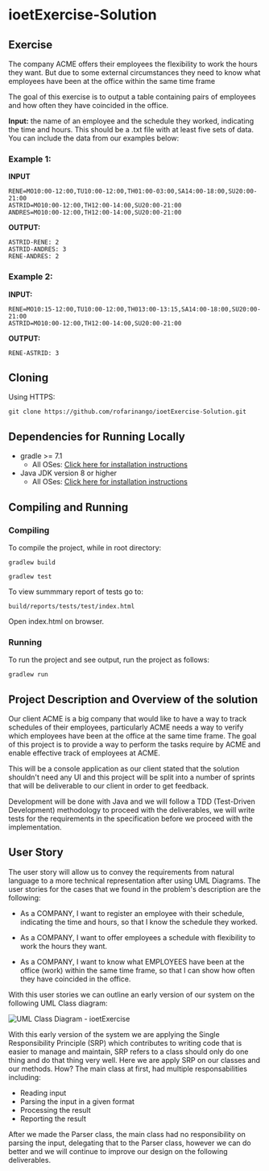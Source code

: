 # ioetExercise-Solution

## Exercise

The company ACME offers their employees the flexibility to work the hours they want. But due to some external circumstances they need to know what employees have been at the office within the same time frame

The goal of this exercise is to output a table containing pairs of employees and how often they have coincided in the office.

**Input:** the name of an employee and the schedule they worked, indicating the time and hours. This should be a .txt file with at least five sets of data. You can include the data from our examples below:

### Example 1:

**INPUT**
```
RENE=MO10:00-12:00,TU10:00-12:00,TH01:00-03:00,SA14:00-18:00,SU20:00- 21:00
ASTRID=MO10:00-12:00,TH12:00-14:00,SU20:00-21:00
ANDRES=MO10:00-12:00,TH12:00-14:00,SU20:00-21:00
```

**OUTPUT:**
```
ASTRID-RENE: 2
ASTRID-ANDRES: 3
RENE-ANDRES: 2
```

### Example 2:

**INPUT:**
```
RENE=MO10:15-12:00,TU10:00-12:00,TH013:00-13:15,SA14:00-18:00,SU20:00-21:00
ASTRID=MO10:00-12:00,TH12:00-14:00,SU20:00-21:00
```

**OUTPUT:**
```
RENE-ASTRID: 3
```

## Cloning

Using HTTPS:
```
git clone https://github.com/rofarinango/ioetExercise-Solution.git
```

## Dependencies for Running Locally
* gradle >= 7.1
  * All OSes: [Click here for installation instructions](https://gradle.org/install/)
* Java JDK version 8 or higher
  * All OSes: [Click here for installation instructions](https://docs.oracle.com/javase/8/docs/technotes/guides/install/install_overview.html)

## Compiling and Running

### Compiling
To compile the project, while in root directory:
```
gradlew build
```
```
gradlew test
```
To view summmary report of tests go to:
```
build/reports/tests/test/index.html
```
Open index.html on browser.

### Running
To run the project and see output, run the project as follows:
```
gradlew run
```

## Project Description and Overview of the solution

Our client ACME is a big company that would like to have a way to track schedules of their employees, particularly ACME needs a way to verify which employees have been at the office at the same time frame. The goal of this project is to provide a way to perform the tasks require by ACME and enable effective track of employees at ACME.

This will be a console application as our client stated that the solution shouldn't need any UI and this project will be split into a number of sprints that will be deliverable to our client in order to get feedback.

Development will be done with Java and we will follow a TDD (Test-Driven Development) methodology to proceed with the deliverables, we will write tests for the requirements in the specification before we proceed with the implementation.

## User Story

The user story will allow us to convey the requirements from natural language to a more technical representation after using UML Diagrams. The user stories for the cases that we found in the problem's description are the following:
 
 * As a COMPANY, I want to register an employee with their schedule, indicating the time and hours, so that I know  the schedule they worked.

 * As a COMPANY, I want to offer employees a schedule with flexibility to work the hours they want.
 
 * As a COMPANY, I want to know what EMPLOYEES have been at the office (work) within the same time frame, so that I can show how often they have coincided in the office.


With this user stories we can outline an early version of our system on the following UML Class diagram:

![UML Class Diagram - ioetExercise](https://user-images.githubusercontent.com/47066093/142556054-705b3538-6301-46f8-8546-333e10edc75b.png)

With this early version of the system we are applying the Single Responsibility Principle (SRP) which contributes to writing code that is easier to manage and maintain, SRP refers to a class should only do one thing and do that thing very well. Here we are apply SRP on our classes and our methods. How? The main class at first, had multiple responsabilities including:
 * Reading input
 * Parsing the input in a given format
 * Processing the result
 * Reporting the result

After we made the Parser class, the main class had no responsibility on parsing the input, delegating that to the Parser class, however we can do better and we will continue to improve our design on the following deliverables.


